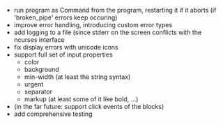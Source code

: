 * run program as Command from the program, restarting it if it aborts (if 'broken_pipe' errors keep occuring)
* improve error handling, introducing custom error types
* add logging to a file (since stderr on the screen conflicts with the ncurses interface
* fix display errors with unicode icons
* support full set of input properties
  - color
  - background
  - min-width (at least the string syntax)
  - urgent
  - separator
  - markup (at least some of it like bold, ...)
* (in the far future: support click events of the blocks)
* add comprehensive testing
